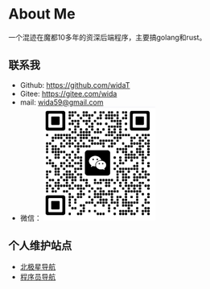 # About Me

一个混迹在魔都10多年的资深后端程序，主要搞golang和rust。

## 联系我
- Github:  https://github.com/widaT
- Gitee:  https://gitee.com/wida
- mail:  wida59@gmail.com
- 微信： 
 ![微信](https://raw.githubusercontent.com/widaT/learning-go/master/wechat.png)

## 个人维护站点

- [北极星导航](https://bjxw.xyz/)
- [程序员导航](https://cxy.bjxw.xyz/)
